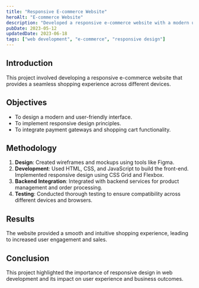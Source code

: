 ```yaml
---
title: "Responsive E-commerce Website"
heroAlt: "E-commerce Website"
description: "Developed a responsive e-commerce website with a modern user interface and seamless user experience."
pubDate: 2023-05-12
updatedDate: 2023-06-18
tags: ["web development", "e-commerce", "responsive design"]
---
```


## Introduction
This project involved developing a responsive e-commerce website that provides a seamless shopping experience across different devices.

## Objectives
- To design a modern and user-friendly interface.
- To implement responsive design principles.
- To integrate payment gateways and shopping cart functionality.

## Methodology
1. **Design**: Created wireframes and mockups using tools like Figma.
2. **Development**: Used HTML, CSS, and JavaScript to build the front-end. Implemented responsive design using CSS Grid and Flexbox.
3. **Backend Integration**: Integrated with backend services for product management and order processing.
4. **Testing**: Conducted thorough testing to ensure compatibility across different devices and browsers.

## Results
The website provided a smooth and intuitive shopping experience, leading to increased user engagement and sales.

## Conclusion
This project highlighted the importance of responsive design in web development and its impact on user experience and business outcomes.
